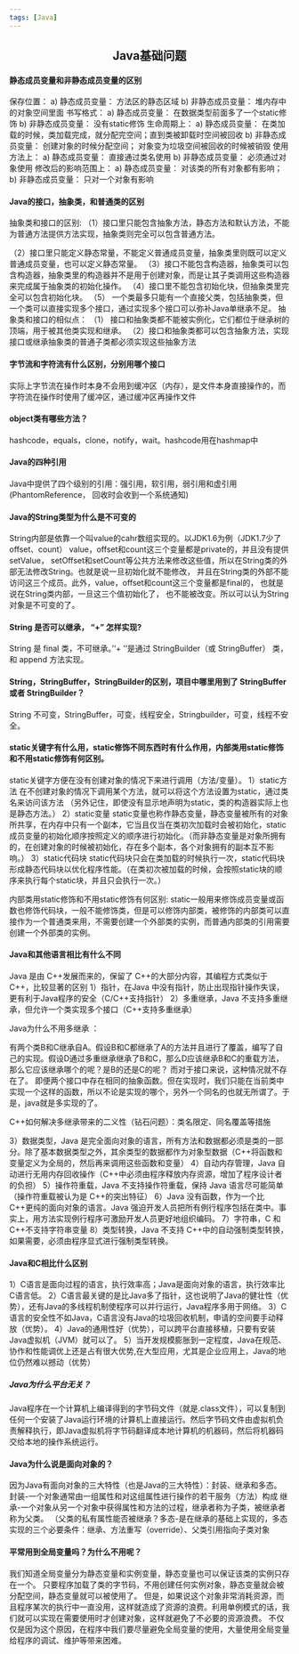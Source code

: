 ```yaml
---
tags: [Java]
---
```

## <center>Java基础问题</center>

####  静态成员变量和非静态成员变量的区别

保存位置：
a) 静态成员变量： 方法区的静态区域
b) 非静态成员变量： 堆内存中的对象空间里面
书写格式：
a) 静态成员变量： 在数据类型前面多了一个static修饰
b) 非静态成员变量： 没有static修饰
生命周期上：
a) 静态成员变量：  在类加载的时候，类加载完成，就分配完空间；直到类被卸载时空间被回收
b) 非静态成员变量： 创建对象的时候分配空间； 对象变为垃圾空间被回收的时候被销毁
使用方法上：
a) 静态成员变量：  直接通过类名使用
b) 非静态成员变量： 必须通过对象使用
修改后的影响范围上：
a) 静态成员变量： 对该类的所有对象都有影响；
b) 非静态成员变量：  只对一个对象有影响

####  Java的接口，抽象类，和普通类的区别

抽象类和接口的区别:
（1）接口里只能包含抽象方法，静态方法和默认方法，不能为普通方法提供方法实现，抽象类则完全可以包含普通方法。

（2）接口里只能定义静态常量，不能定义普通成员变量，抽象类里则既可以定义普通成员变量，也可以定义静态常量。
（3）接口不能包含构造器，抽象类可以包含构造器，抽象类里的构造器并不是用于创建对象，而是让其子类调用这些构造器来完成属于抽象类的初始化操作。
（4）接口里不能包含初始化块，但抽象类里完全可以包含初始化块。
（5） 一个类最多只能有一个直接父类，包括抽象类，但一个类可以直接实现多个接口，通过实现多个接口可以弥补Java单继承不足。
抽象类和接口的相似点：
（1） 接口和抽象类都不能被实例化，它们都位于继承树的顶端，用于被其他类实现和继承。
（2）接口和抽象类都可以包含抽象方法，实现接口或继承抽象类的普通子类都必须实现这些抽象方法

####  字节流和字符流有什么区别，分别用哪个接口

实际上字节流在操作时本身不会用到缓冲区（内存），是文件本身直接操作的，而字符流在操作时使用了缓冲区，通过缓冲区再操作文件

####  object类有哪些方法？

hashcode，equals，clone，notify，wait。hashcode用在hashmap中

####  Java的四种引用

Java中提供了四个级别的引用：强引用，软引用，弱引用和虚引用(PhantomReference， 回收时会收到一个系统通知)

####  Java的String类型为什么是不可变的

String内部是依靠一个叫value的cahr数组实现的。以JDK1.6为例（JDK1.7少了offset、count）
value，offset和count这三个变量都是private的，并且没有提供setValue， setOffset和setCount等公共方法来修改这些值，所以在String类的外部无法修改String。也就是说一旦初始化就不能修改， 并且在String类的外部不能访问这三个成员。此外，value，offset和count这三个变量都是final的， 也就是说在String类内部，一旦这三个值初始化了， 也不能被改变。所以可以认为String对象是不可变的了。

#### String 是否可以继承， “+” 怎样实现?

String 是 final 类，不可继承。’‘+ ’‘是通过 StringBuilder（或 StringBuffer） 类，和 append 方法实现。

#### String，StringBuffer，StringBuilder的区别，项目中哪里用到了 StringBuffer 或者 StringBuilder？

String 不可变，StringBuffer，可变，线程安全，Stringbuilder，可变，线程不安全。

#### static关键字有什么用，static修饰不同东西时有什么作用，内部类用static修饰和不用static修饰有何区别。

static关键字方便在没有创建对象的情况下来进行调用（方法/变量）。
1）static方法
在不创建对象的情况下调用某个方法，就可以将这个方法设置为static，通过类名来访问该方法
（另外记住，即使没有显示地声明为static，类的构造器实际上也是静态方法。）
2）static变量
static变量也称作静态变量，静态变量被所有的对象所共享，在内存中只有一个副本，它当且仅当在类初次加载时会被初始化，static成员变量的初始化顺序按照定义的顺序进行初始化。（而非静态变量是对象所拥有的，在创建对象的时候被初始化，存在多个副本，各个对象拥有的副本互不影响。）
3）static代码块
static代码块只会在类加载的时候执行一次，static代码块形成静态代码块以优化程序性能。（在类初次被加载的时候，会按照static块的顺序来执行每个static块，并且只会执行一次。）

内部类用static修饰和不用static修饰有何区别:
static一般用来修饰成员变量或函数也修饰代码块，一般不能修饰类，但是可以修饰内部类，被修饰的内部类可以直接作为一个普通类来用，不需要创建一个外部类的实例，而普通内部类的引用需要创建一个外部类的实例。

#### Java和其他语言相比有什么不同

Java 是由 C++发展而来的，保留了 C++的大部分内容，其编程方式类似于C++，比较显著的区别
1）指针，在Java 中没有指针，防止出现指针操作失误，更有利于Java程序的安全（C/C++支持指针）
2）多重继承，Java 不支持多重继承，但允许一个类实现多个接口（C++支持多重继承）

Java为什么不用多继承 ：

有两个类B和C继承自A。假设B和C都继承了A的方法并且进行了覆盖，编写了自己的实现。假设D通过多重继承继承了B和C，那么D应该继承B和C的重载方法，那么它应该继承哪个的呢？是B的还是C的呢？
而对于接口来说，这种情况就不存在了。
即便两个接口中存在相同的抽象函数。但在实现时，我们只能在当前类中实现一个这样的函数，所以不论是实现的哪个，另外一个同名的也就无所谓了。于是，java就是多实现的了。

C++如何解决多继承带来的二义性（钻石问题）：类名限定、同名覆盖等措施

3）数据类型，Java 是完全面向对象的语言，所有方法和数据都必须是类的一部分。除了基本数据类型之外，其余类型的数据都作为对象型数据（C++将函数和变量定义为全局的，然后再来调用这些函数和变量）
4）自动内存管理，Java 自动进行无用内存回收操作（C++中必须由程序释放内存资源，增加了程序设计者的负担）
5）操作符重载，Java 不支持操作符重载，保持 Java 语言尽可能简单（操作符重载被认为是 C++的突出特征）
6）Java 没有函数，作为一个比 C++更纯的面向对象的语言。Java 强迫开发人员把所有例行程序包括在类中。事实上，用方法实现例行程序可激励开发人员更好地组织编码。
7）字符串，C 和 C++不支持字符串变量
8）类型转换，Java 不支持 C++中的自动强制类型转换，如果需要，必须由程序显式进行强制类型转换。

####  Java和C相比什么区别

1）C语言是面向过程的语言，执行效率高；Java是面向对象的语言，执行效率比C语言低。
2）C语言最关键的是比Java多了指针，这也说明了Java的健壮性（优势），还有Java的多线程机制使程序可以并行运行，Java程序多用于网络。
3）C语言的安全性不如Java，C语言没有Java的垃圾回收机制，申请的空间要手动释放（优势）。
4）Java的通用性好（优势），可以跨平台直接移植，只要有安装Java虚拟机（JVM）就可以了。
5）当开发规模膨胀到一定程度，Java在规范、协作和性能调优上还是占有很大优势,在大型应用，尤其是企业应用上，Java的地位仍然难以撼动（优势）

#####   Java为什么平台无关？

Java程序在一个计算机上编译得到的字节码文件（就是.class文件），可以复制到任何一个安装了Java运行环境的计算机上直接运行。然后字节码文件由虚拟机负责解释执行，即Java虚拟机将字节码翻译成本地计算机的机器码，然后将机器码交给本地的操作系统运行。

#### Java为什么说是面向对象的？

因为Java有面向对象的三大特性（也是Java的三大特性）：封装、继承和多态。
封装-一个对象通常由一组属性和对这组属性进行操作的若干服务（方法）构成
继承-一个对象从另一个对象中获得属性和方法的过程，继承者称为子类，被继承者称为父类。
（父类的私有属性能否被继承？多态-是在继承的基础上实现的，多态实现的三个必要条件：继承、方法重写（override）、父类引用指向子类对象

#### 平常用到全局变量吗？为什么不用呢？

我们知道全局变量分为静态变量和实例变量，静态变量也可以保证该类的实例只存在一个。 只要程序加载了类的字节码，不用创建任何实例对象，静态变量就会被分配空间，静态变量就可以被使用了。
但是，如果说这个对象非常消耗资源，而且程序某次的执行中一直没用，这样就造成了资源的浪费。利用单例模式的话，我们就可以实现在需要使用时才创建对象，这样就避免了不必要的资源浪费。 不仅仅是因为这个原因，在程序中我们要尽量避免全局变量的使用，大量使用全局变量给程序的调试、维护等带来困难。



